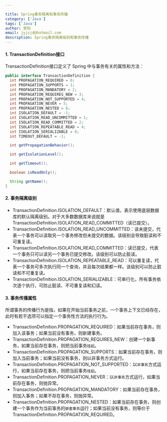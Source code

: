 ```yaml
---

title: Spring事务隔离和事务传播
category: ['Java']
tags: ['Java']
author: 景阳
email: jyjsjd@hotmail.com
description: Spring事务隔离级别和事务传播
---
```


#### 1. TransactionDefinition接口
TransactionDefinition接口定义了 Spring 中与事务有关的属性和方法：

```java
public interface TransactionDefinition {
  int PROPAGATION_REQUIRED = 0;
  int PROPAGATION_SUPPORTS = 1;
  int PROPAGATION_MANDATORY = 2;
  int PROPAGATION_REQUIRES_NEW = 3;
  int PROPAGATION_NOT_SUPPORTED = 4;
  int PROPAGATION_NEVER = 5;
  int PROPAGATION_NESTED = 6;
  int ISOLATION_DEFAULT = -1;
  int ISOLATION_READ_UNCOMMITTED = 1;
  int ISOLATION_READ_COMMITTED = 2;
  int ISOLATION_REPEATABLE_READ = 4;
  int ISOLATION_SERIALIZABLE = 8;
  int TIMEOUT_DEFAULT = -1;

  int getPropagationBehavior();

  int getIsolationLevel();

  int getTimeout();

  boolean isReadOnly();

  String getName();
}
```

#### 2. 事务隔离级别
* TransactionDefinition.ISOLATION_DEFAULT：默认值，表示使用底层数据库的默认隔离级别。对于大多数数据库来说就是 TransactionDefinition.ISOLATION_READ_COMMITTED（读已提交）。
* TransactionDefinition.ISOLATION_READ_UNCOMMITTED：读未提交，代表一个事务可以读取另一个事务修改但未提交的数据。该级别会导致脏读和不可重复读。
* TransactionDefinition.ISOLATION_READ_COMMITTED：读已提交，代表一个事务只可以读另一个事务已提交修改。该级别可以防止脏读。
* TransactionDefinition.ISOLATION_REPEATABLE_READ：可以重复读，代表一个事务可多次执行同一个查询，并且每次结果都一样。该级别可以防止脏读和不可重复读。
* TransactionDefinition.ISOLATION_SERIALIZABLE：可串行化，所有事务依次逐个执行，可防止脏读、不可重复读和幻读。

#### 3. 事务传播属性
所谓事务的传播行为是指，如果在开始当前事务之前，一个事务上下文已经存在，此时有若干选项可以指定一个事务性方法的执行行为。
* TransactionDefinition.PROPAGATION_REQUIRED：如果当前存在事务，则加入该事务；如果当前没有事务，则新建事务。
* TransactionDefinition.PROPAGATION_REQUIRES_NEW：创建一个新事务，如果当前存在事务，则把当前事务`挂起`。
* TransactionDefinition.PROPAGATION_SUPPORTS：如果当前存在事务，则加入当前事务；如果当前没有事务，则以非事务方式运行。
* TransactionDefinition.PROPAGATION_NOT_SUPPORTED：以`非事务`方式运行，如果当前存在事务，则把当前事务`挂起`。
* TransactionDefinition.PROPAGATION_NEVER：以`非事务`方式运行，如果当前存在事务，则抛异常。
* TransactionDefinition.PROPAGATION_MANDATORY：如果当前存在事务，则加入事务；如果不存在事务，则抛异常。
* TransactionDefinition.PROPAGATION_NESTED：如果当前存在事务，则创建一个事务作为当前事务的`嵌套事务`运行；如果当前没有事务，则等价于TransactionDefinition.PROPAGATION_REQUIRED。
